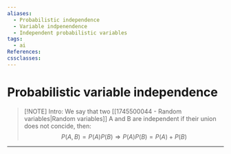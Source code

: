 ```yaml
---
aliases:
  - Probabilistic independence
  - Variable indpenendence
  - Independent probabilistic variables
tags:
  - ai
References: 
cssclasses:
---
```

# Probabilistic variable independence
> [!NOTE] Intro: 
> We say that two [[1745500044 - Random variables|Random variables]] A and B are independent if their union does not concide, then:
> $$
> P(A,B) = P(A)P(B) \Rightarrow P(A)P(B) = P(A) + P(B)
> $$

***